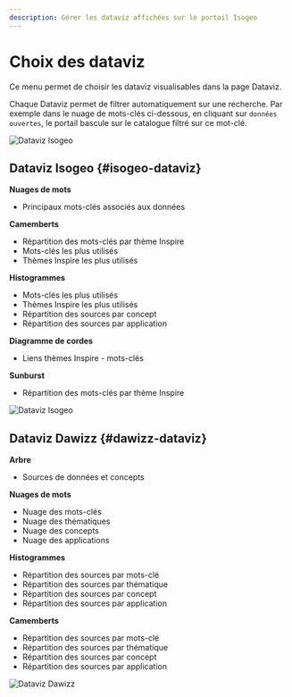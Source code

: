 ```yaml
---
description: Gérer les dataviz affichées sur le portail Isogeo
---
```

# Choix des dataviz 

Ce menu permet de choisir les dataviz visualisables dans la page Dataviz.

Chaque Dataviz permet de filtrer automatiquement sur une recherche. Par exemple dans le nuage de mots-clés ci-dessous, en cliquant sur `données ouvertes`, le portail bascule sur le catalogue filtré sur ce mot-clé.

![Dataviz Isogeo](/assets/front_dataviz_cloud_keywords.png)

## Dataviz Isogeo {#isogeo-dataviz}

**Nuages de mots**
* Principaux mots-clés associés aux données

**Camemberts**
* Répartition des mots-clés par thème Inspire
* Mots-clés les plus utilisés
* Thèmes Inspire les plus utilisés

**Histogrammes**
* Mots-clés les plus utilisés
* Thèmes Inspire les plus utilisés
* Répartition des sources par concept
* Répartition des sources par application

**Diagramme de cordes**
* Liens thèmes Inspire - mots-clés

**Sunburst**
* Répartition des mots-clés par thème Inspire

![Dataviz Isogeo](/assets/front_dataviz_isogeo.png)

## Dataviz Dawizz {#dawizz-dataviz}

**Arbre**
* Sources de données et concepts

**Nuages de mots**
* Nuage des mots-clés
* Nuage des thématiques
* Nuage des concepts
* Nuage des applications

**Histogrammes**
* Répartition des sources par mots-clé
* Répartition des sources par thématique
* Répartition des sources par concept
* Répartition des sources par application

**Camemberts**
* Répartition des sources par mots-clé
* Répartition des sources par thématique
* Répartition des sources par concept
* Répartition des sources par application

![Dataviz Dawizz](/assets/front_dataviz_dawizz.png)
